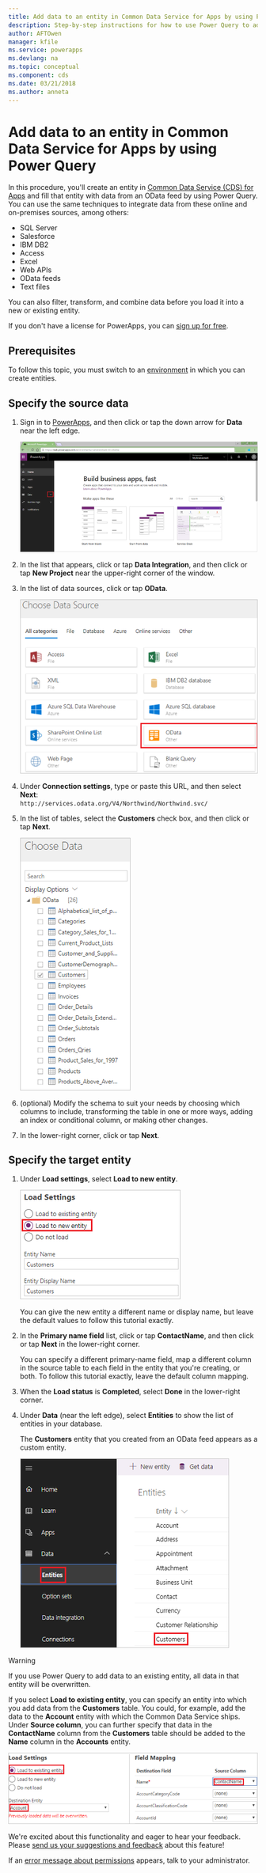 ```yaml
---
title: Add data to an entity in Common Data Service for Apps by using Power Query | Microsoft Docs
description: Step-by-step instructions for how to use Power Query to add data to a new or existing entity in Common Data Service (CDS) for Apps from another data source.
author: AFTOwen
manager: kfile
ms.service: powerapps
ms.devlang: na
ms.topic: conceptual
ms.component: cds
ms.date: 03/21/2018
ms.author: anneta
---
```


# Add data to an entity in Common Data Service for Apps by using Power Query
In this procedure, you'll create an entity in [Common Data Service (CDS) for Apps](data-platform-intro.md) and fill that entity with data from an OData feed by using Power Query. You can use the same techniques to integrate data from these online and on-premises sources, among others:

* SQL Server
* Salesforce
* IBM DB2
* Access
* Excel
* Web APIs
* OData feeds
* Text files

You can also filter, transform, and combine data before you load it into a new or existing entity.

If you don't have a license for PowerApps, you can [sign up for free](../signup-for-powerapps.md).

## Prerequisites
To follow this topic, you must switch to an [environment](../canvas-apps/working-with-environments.md) in which you can create entities.

## Specify the source data

1. Sign in to [PowerApps](https://web.powerapps.com), and then click or tap the down arrow for **Data** near the left edge.

	![PowerApps home page](./media/data-platform-cds-newentity-pq/sign-in.png)

1. In the list that appears, click or tap **Data Integration**, and then click or tap **New Project** near the upper-right corner of the window.

1. In the list of data sources, click or tap **OData**.

	![Choose the OAuth connector](./media/data-platform-cds-newentity-pq/choose-odata.png)

1. Under **Connection settings**, type or paste this URL, and then select **Next**:<br>
`http://services.odata.org/V4/Northwind/Northwind.svc/`

1. In the list of tables, select the **Customers** check box, and then click or tap **Next**.

	![Select the Customers table](./media/data-platform-cds-newentity-pq/select-table.png)

1. (optional) Modify the schema to suit your needs by choosing which columns to include, transforming the table in one or more ways, adding an index or conditional column, or making other changes.

1. In the lower-right corner, click or tap **Next**.

## Specify the target entity
1. Under **Load settings**, select **Load to new entity**.

    ![Specify the name of the new entity](./media/data-platform-cds-newentity-pq/new-entity-name.png)

    You can give the new entity a different name or display name, but leave the default values to follow this tutorial exactly.

1. In the **Primary name field** list, click or tap **ContactName**, and then click or tap **Next** in the lower-right corner.

    You can specify a different primary-name field, map a different column in the source table to each field in the entity that you're creating, or both. To follow this tutorial exactly, leave the default column mapping.

1. When the **Load status** is **Completed**, select **Done** in the lower-right corner.

1. Under **Data** (near the left edge), select **Entities** to show the list of entities in your database.

    The **Customers** entity that you created from an OData feed appears as a custom entity.

    ![List of standard and custom entities](./media/data-platform-cds-newentity-pq/entity-list.png)

> [!WARNING]
> If you use Power Query to add data to an existing entity, all data in that entity will be overwritten.

If you select **Load to existing entity**, you can specify an entity into which you add data from the **Customers** table. You could, for example, add the data to the **Account** entity with which the Common Data Service ships. Under **Source column**, you can further specify that data in the **ContactName** column from the **Customers** table should be added to the **Name** column in the **Accounts** entity.

![Specify the name of the new entity](./media/data-platform-cds-newentity-pq/existing-entity.png)

We're excited about this functionality and eager to hear your feedback. Please [send us your suggestions and feedback](https://powerusers.microsoft.com/t5/PowerApps-Community/ct-p/PowerApps1) about this feature!

If an [error message about permissions](data-platform-cds-newentity-troubleshooting-mashup.md) appears, talk to your administrator.